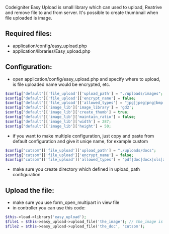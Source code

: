 Codeigniter Easy Upload is small library which can used to upload, Reatrive and remove file to and from server. It's possible to create thumbnail when file uploaded is image.

## Required files:
- application/config/easy_upload.php
- application/libraries/Easy_upload.php

## Configuration:
- open application/config/easy_upload.php and specify where to upload, is file uploaded name would be encrypted, etc.

```php
$config["default"]['file_upload']['upload_path'] = "./uploads/images"; 
$config["default"]['file_upload']['encrypt_name'] = false;
$config["default"]['file_upload']['allowed_types'] = "jpg|jpeg|png|bmp|gif|pdf|doc|docx|xls|xlsx|rtf";
$config["default"]['image_lib']['image_library'] = 'gd2';
$config["default"]['image_lib']['create_thumb'] = true;
$config["default"]['image_lib']['maintain_ratio'] = false;
$config["default"]['image_lib']['width'] = 287;
$config["default"]['image_lib']['height'] = 50;
```

- if you want to make multiple configuration, just copy and paste from default configuration and give it uniqe name, for example custom

```php
$config["cutsom"]['file_upload']['upload_path'] = "./uploads/docs"; 
$config["cutsom"]['file_upload']['encrypt_name'] = false;
$config["cutsom"]['file_upload']['allowed_types'] = "pdf|doc|docx|xls|xlsx|rtf";
```

- make sure you create directory which defined in upload_path configuration

## Upload the file:
- make sure you use form_open_multipart in view file
- in controller you can use this code:
```php
$this->load->library('easy_upload');
$file1 = $this->easy_upload->upload_file('the_image'); // the_image is name of HTML input elemen
$file2 = $this->easy_upload->upload_file('the_doc', 'cutsom');
```